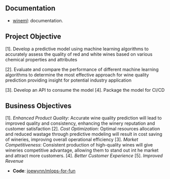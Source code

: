 ## Documentation

- [wineml](wineml/data.md): documentation.


## Project Objective

[1]. Develop a predictive model using machine learning algorithms to accurately assess the quality of red and white wines based on various chemical properties and attributes

[2]. Evaluate and compare the performance of different machine learning algorithms to determine the most effective approach for wine quality prediction providing insight for potential industry application 

[3]. Develop an API to consume the model
[4]. Package the model for CI/CD

## Business Objectives

[1]. *Enhanced Product Quality*: Accurate wine quality prediction will lead to improved quality and consistency, enhancing the winery reputation and customer satisfaction 
[2]. *Cost Optimization*: Optimal resources allocation and reduced wastage through predictive modeling will result in cost saving of wineries, improving overall operational efficiency
[3]. *Market Competitiveness*: Consistent production of high-quality wines will give wineries competitive advantage, allowing them to stand out int he market and attract more customers.
[4]. *Better Customer Experience*
[5]. *Improved Revenue*





- **Code**: [joewynn/mlops-for-fun](https://github.com/joewynn/mlops-for-fun)

